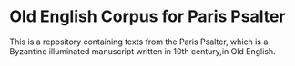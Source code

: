 # Old English Corpus for Paris Psalter

This is a repository containing texts from the Paris Psalter, which is a Byzantine illuminated manuscript written in 10th century,in Old English. 
